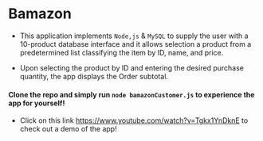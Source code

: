 # Bamazon

* This application implements `Node,js` & `MySQL` to supply the user with a 10-product database interface and it allows  selection a product from a predetermined list classifying the item by ID, name, and price.

* Upon selecting the product by ID and entering the desired purchase quantity, the app displays the Order subtotal.

#### Clone the repo and simply run `node bamazonCustomer.js` to experience the app for yourself!

* Click on this link https://www.youtube.com/watch?v=Tgkx1YnDknE to check out a demo of the app!
